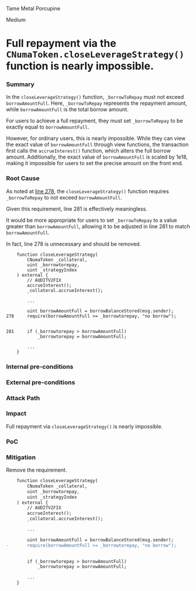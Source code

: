 Tame Metal Porcupine

Medium

# Full repayment via the `CNumaToken.closeLeverageStrategy()` function is nearly impossible.

### Summary

In the `closeLeverageStrategy()` function, `_borrowToRepay` must not exceed `borrowAmountFull`. Here, `_borrowToRepay` represents the repayment amount, while `borrowAmountFull` is the total borrow amount.

For users to achieve a full repayment, they must set `_borrowToRepay` to be exactly equal to `borrowAmountFull`.

However, for ordinary users, this is nearly impossible. While they can view the exact value of `borrowAmountFull` through view functions, the transaction first calls the `accrueInterest()` function, which alters the full borrow amount. Additionally, the exact value of `borrowAmountFull` is scaled by 1e18, making it impossible for users to set the precise amount on the front end.

### Root Cause

As noted at [line 278](https://github.com/sherlock-audit/2024-12-numa-audit/blob/main/Numa/contracts/lending/CNumaToken.sol#L278), the `closeLeverageStrategy()` function requires `_borrowToRepay` to not exceed `borrowAmountFull`.

Given this requirement, line 281 is effectively meaningless.

It would be more appropriate for users to set `_borrowToRepay` to a value greater than `borrowAmountFull`, allowing it to be adjusted in line 281 to match `borrowAmountFull`.

In fact, line 278 is unnecessary and should be removed.

```solidity
    function closeLeverageStrategy(
        CNumaToken _collateral,
        uint _borrowtorepay,
        uint _strategyIndex
    ) external {
        // AUDITV2FIX
        accrueInterest();
        _collateral.accrueInterest();

        ...

        uint borrowAmountFull = borrowBalanceStored(msg.sender);
278     require(borrowAmountFull >= _borrowtorepay, "no borrow");

        
281     if (_borrowtorepay > borrowAmountFull)
            _borrowtorepay = borrowAmountFull;

        ...
    }
```

### Internal pre-conditions

### External pre-conditions

### Attack Path

### Impact

Full repayment via `closeLeverageStrategy()` is nearly impossible.

### PoC

### Mitigation

Remove the requirement.

```diff
    function closeLeverageStrategy(
        CNumaToken _collateral,
        uint _borrowtorepay,
        uint _strategyIndex
    ) external {
        // AUDITV2FIX
        accrueInterest();
        _collateral.accrueInterest();

        ...

        uint borrowAmountFull = borrowBalanceStored(msg.sender);
-       require(borrowAmountFull >= _borrowtorepay, "no borrow");

        
        if (_borrowtorepay > borrowAmountFull)
            _borrowtorepay = borrowAmountFull;

        ...
    }
```